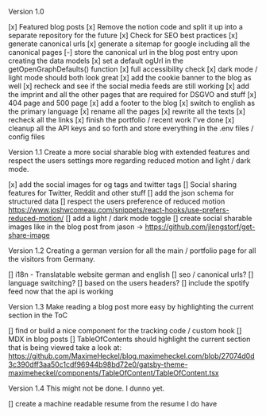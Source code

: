 Version 1.0

[x] Featured blog posts
[x] Remove the notion code and split it up into a separate repository for the future
[x] Check for SEO best practices
   [x] generate canonical urls
   [x] generate a sitemap for google including all the canonical pages
   [-] store the canonical url in the blog post entry upon creating the data models 
   [x] set a default ogUrl in the getOpenGraphDefaults() function
[x] full accessibility check
[x] dark mode / light mode should both look great
[x] add the cookie banner to the blog as well
[x] recheck and see if the social media feeds are still working
[x] add the imprint and all the other pages that are required for DSGVO and stuff
[x] 404 page and 500 page
[x] add a footer to the blog
[x] switch to english as the primary language
   [x] rename all the pages
   [x] rewrite all the texts
   [x] recheck all the links
[x] finish the portfolio / recent work I've done
[x] cleanup all the API keys and so forth and store everything in the .env files / config files

Version 1.1
Create a more social sharable blog with extended features and respect the users settings more regarding
reduced motion and light / dark mode.

[x] add the social images for og tags and twitter tags
[] Social sharing features for Twitter, Reddit and other stuff
[] add the json schema for structured data
[] respect the users preference of reduced motion
   https://www.joshwcomeau.com/snippets/react-hooks/use-prefers-reduced-motion/
[] add a light / dark mode toggle 
[] create social sharable images like in the blog post from jason -> https://github.com/jlengstorf/get-share-image

Version 1.2
Creating a german version for all the main / portfolio page for all the visitors from Germany.

[] i18n - Translatable website german and english
   [] seo / canonical urls?
   [] language switching?
      [] based on the users headers?
[] include the spotify feed now that the api is working

Version 1.3
Make reading a blog post more easy by highlighting the current section in the ToC

[] find or build a nice component for the tracking code / custom hook
[] MDX in blog posts
[] TableOfContents should highlight the current section that is being viewed
take a look at: https://github.com/MaximeHeckel/blog.maximeheckel.com/blob/27074d0d3c390dff3aa50c1cdf96944b98bd72e0/gatsby-theme-maximeheckel/components/TableOfContent/TableOfContent.tsx

Version 1.4
This might not be done. I dunno yet.

[] create a machine readable resume from the resume I do have

